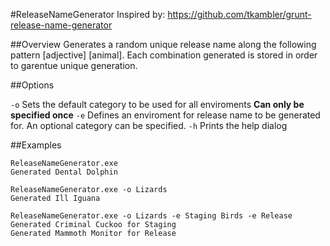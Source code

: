 #ReleaseNameGenerator
Inspired by: https://github.com/tkambler/grunt-release-name-generator

##Overview
Generates a random unique release name along the following pattern [adjective] [animal].
Each combination generated is stored in order to garentue unique generation.

##Options

`-o` Sets the default category to be used for all enviroments **Can only be specified once**
`-e` Defines an enviroment for release name to be generated for. An optional category can be specified.
`-h` Prints the help dialog

##Examples
```
ReleaseNameGenerator.exe
Generated Dental Dolphin
```

```
ReleaseNameGenerator.exe -o Lizards
Generated Ill Iguana
```

```
ReleaseNameGenerator.exe -o Lizards -e Staging Birds -e Release
Generated Criminal Cuckoo for Staging
Generated Mammoth Monitor for Release
```